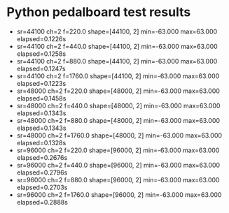 # Python pedalboard test results

- sr=44100 ch=2 f=220.0 shape=[44100, 2] min=-63.000 max=63.000 elapsed=0.1226s
- sr=44100 ch=2 f=440.0 shape=[44100, 2] min=-63.000 max=63.000 elapsed=0.1258s
- sr=44100 ch=2 f=880.0 shape=[44100, 2] min=-63.000 max=63.000 elapsed=0.1247s
- sr=44100 ch=2 f=1760.0 shape=[44100, 2] min=-63.000 max=63.000 elapsed=0.1223s
- sr=48000 ch=2 f=220.0 shape=[48000, 2] min=-63.000 max=63.000 elapsed=0.1458s
- sr=48000 ch=2 f=440.0 shape=[48000, 2] min=-63.000 max=63.000 elapsed=0.1343s
- sr=48000 ch=2 f=880.0 shape=[48000, 2] min=-63.000 max=63.000 elapsed=0.1343s
- sr=48000 ch=2 f=1760.0 shape=[48000, 2] min=-63.000 max=63.000 elapsed=0.1328s
- sr=96000 ch=2 f=220.0 shape=[96000, 2] min=-63.000 max=63.000 elapsed=0.2676s
- sr=96000 ch=2 f=440.0 shape=[96000, 2] min=-63.000 max=63.000 elapsed=0.2796s
- sr=96000 ch=2 f=880.0 shape=[96000, 2] min=-63.000 max=63.000 elapsed=0.2703s
- sr=96000 ch=2 f=1760.0 shape=[96000, 2] min=-63.000 max=63.000 elapsed=0.2888s

